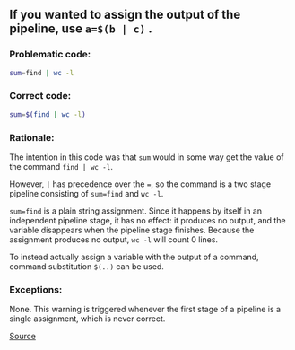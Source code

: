 ## If you wanted to assign the output of the pipeline, use `a=$(b | c)` .

### Problematic code:

```sh
sum=find | wc -l
```

### Correct code:

```sh
sum=$(find | wc -l)
```

### Rationale:

The intention in this code was that `sum` would in some way get the value of the command `find | wc -l`.

However, `|` has precedence over the `=`, so the command is a two stage pipeline consisting of `sum=find` and `wc -l`.

`sum=find` is a plain string assignment. Since it happens by itself in an independent pipeline stage, it has no effect: it produces no output, and the variable disappears when the pipeline stage finishes. Because the assignment produces no output, `wc -l` will count 0 lines.

To instead actually assign a variable with the output of a command, command substitution `$(..)` can be used.

### Exceptions:

None. This warning is triggered whenever the first stage of a pipeline is a single assignment, which is never correct.

[Source](https://github.com/koalaman/shellcheck/wiki/SC2036)

